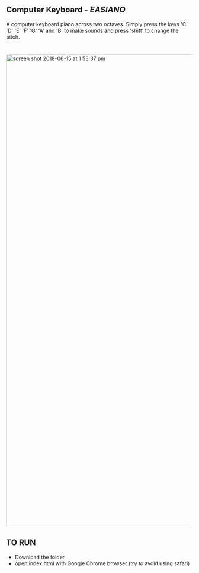 ## Computer Keyboard - _EASIANO_
A computer keyboard piano across two octaves. Simply press the keys 'C' 'D' 'E' 'F' 'G' 'A' and 'B' to make sounds and press 'shift' to change the pitch.

#
<img width="1271" alt="screen shot 2018-06-15 at 1 53 37 pm" src="https://user-images.githubusercontent.com/35350176/41483391-f590e664-70a6-11e8-82ce-0ba069f96f4d.png">

## TO RUN
- Download the folder
- open index.html with Google Chrome browser (try to avoid using safari)
